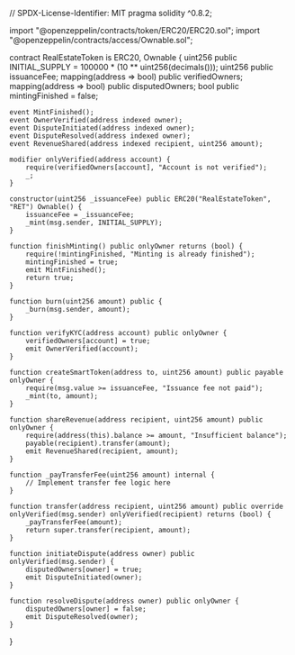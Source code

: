 // SPDX-License-Identifier: MIT
pragma solidity ^0.8.2;

import "@openzeppelin/contracts/token/ERC20/ERC20.sol";
import "@openzeppelin/contracts/access/Ownable.sol";

contract RealEstateToken is ERC20, Ownable {
    uint256 public INITIAL_SUPPLY = 100000 * (10 ** uint256(decimals()));
    uint256 public issuanceFee;
    mapping(address => bool) public verifiedOwners;
    mapping(address => bool) public disputedOwners;
    bool public mintingFinished = false;

    event MintFinished();
    event OwnerVerified(address indexed owner);
    event DisputeInitiated(address indexed owner);
    event DisputeResolved(address indexed owner);
    event RevenueShared(address indexed recipient, uint256 amount);

    modifier onlyVerified(address account) {
        require(verifiedOwners[account], "Account is not verified");
        _;
    }

    constructor(uint256 _issuanceFee) public ERC20("RealEstateToken", "RET") Ownable() {
        issuanceFee = _issuanceFee;
        _mint(msg.sender, INITIAL_SUPPLY);
    }

    function finishMinting() public onlyOwner returns (bool) {
        require(!mintingFinished, "Minting is already finished");
        mintingFinished = true;
        emit MintFinished();
        return true;
    }

    function burn(uint256 amount) public {
        _burn(msg.sender, amount);
    }

    function verifyKYC(address account) public onlyOwner {
        verifiedOwners[account] = true;
        emit OwnerVerified(account);
    }

    function createSmartToken(address to, uint256 amount) public payable onlyOwner {
        require(msg.value >= issuanceFee, "Issuance fee not paid");
        _mint(to, amount);
    }

    function shareRevenue(address recipient, uint256 amount) public onlyOwner {
        require(address(this).balance >= amount, "Insufficient balance");
        payable(recipient).transfer(amount);
        emit RevenueShared(recipient, amount);
    }

    function _payTransferFee(uint256 amount) internal {
        // Implement transfer fee logic here
    }

    function transfer(address recipient, uint256 amount) public override onlyVerified(msg.sender) onlyVerified(recipient) returns (bool) {
        _payTransferFee(amount);
        return super.transfer(recipient, amount);
    }

    function initiateDispute(address owner) public onlyVerified(msg.sender) {
        disputedOwners[owner] = true;
        emit DisputeInitiated(owner);
    }

    function resolveDispute(address owner) public onlyOwner {
        disputedOwners[owner] = false;
        emit DisputeResolved(owner);
    }
}
